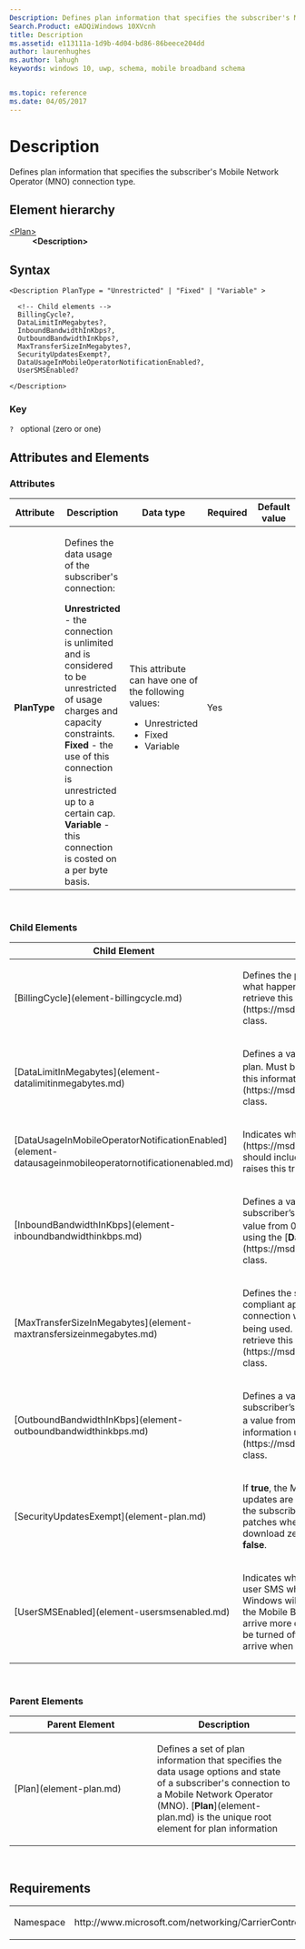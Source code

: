 ```yaml
---
Description: Defines plan information that specifies the subscriber's Mobile Network Operator (MNO) connection type.
Search.Product: eADQiWindows 10XVcnh
title: Description
ms.assetid: e113111a-1d9b-4d04-bd86-86beece204dd
author: laurenhughes
ms.author: lahugh
keywords: windows 10, uwp, schema, mobile broadband schema


ms.topic: reference
ms.date: 04/05/2017
---
```


# Description


Defines plan information that specifies the subscriber's Mobile Network Operator (MNO) connection type.

## Element hierarchy

<dl>
<dt><a href="element-plan.md">&lt;Plan&gt;</a></dt>
<dd><b>&lt;Description&gt;</b></dd>
</dl>

## Syntax

``` syntax
<Description PlanType = "Unrestricted" | "Fixed" | "Variable" >

  <!-- Child elements -->
  BillingCycle?,
  DataLimitInMegabytes?,
  InboundBandwidthInKbps?,
  OutboundBandwidthInKbps?,
  MaxTransferSizeInMegabytes?,
  SecurityUpdatesExempt?,
  DataUsageInMobileOperatorNotificationEnabled?,
  UserSMSEnabled?

</Description>
```

### Key

`?`   optional (zero or one)

## Attributes and Elements


### Attributes

<table>
<colgroup>
<col width="20%" />
<col width="20%" />
<col width="20%" />
<col width="20%" />
<col width="20%" />
</colgroup>
<thead>
<tr class="header">
<th>Attribute</th>
<th>Description</th>
<th>Data type</th>
<th>Required</th>
<th>Default value</th>
</tr>
</thead>
<tbody>
<tr class="odd">
<td><strong>PlanType</strong></td>
<td><p>Defines the data usage of the subscriber's connection:</p>
<strong>Unrestricted</strong> - the connection is unlimited and is considered to be unrestricted of usage charges and capacity constraints.
<strong>Fixed</strong> - the use of this connection is unrestricted up to a certain cap.
<strong>Variable</strong> - this connection is costed on a per byte basis.</td>
<td><p>This attribute can have one of the following values:</p>
<ul>
<li>Unrestricted</li>
<li>Fixed</li>
<li>Variable</li>
</ul></td>
<td>Yes</td>
<td></td>
</tr>
</tbody>
</table>

 

### Child Elements

<table>
<colgroup>
<col width="50%" />
<col width="50%" />
</colgroup>
<thead>
<tr class="header">
<th>Child Element</th>
<th>Description</th>
</tr>
</thead>
<tbody>
<tr class="odd">
<td>[BillingCycle](element-billingcycle.md)</td>
<td><p>Defines the plan's starting date and time, its duration, and what happens at the end of the billing cycle. UWP apps can retrieve this information using the [<strong>DataPlanStatus</strong>](https://msdn.microsoft.com/library/windows/apps/br207256) class.</p></td>
</tr>
<tr class="even">
<td>[DataLimitInMegabytes](element-datalimitinmegabytes.md)</td>
<td><p>Defines a value representing the data limit in MB for a capped plan. Must be a value from 0 to 2<sup>32nd</sup>. UWP apps can retrieve this information using the [<strong>DataPlanStatus</strong>](https://msdn.microsoft.com/library/windows/apps/br207256) class.</p></td>
</tr>
<tr class="odd">
<td>[DataUsageInMobileOperatorNotificationEnabled](element-datausageinmobileoperatornotificationenabled.md)</td>
<td><p>Indicates whether the [<strong>NetworkOperatorNotificationTrigger</strong>](https://msdn.microsoft.com/library/windows/apps/br224831) should include data usage notifications. If <strong>true</strong>, Windows raises this trigger when the data usage threshold is met.</p></td>
</tr>
<tr class="even">
<td>[InboundBandwidthInKbps](element-inboundbandwidthinkbps.md)</td>
<td><p>Defines a value representing the effective link speed of the subscriber’s inbound connection specified in Kbps. Must be a value from 0 to 2<sup>32nd</sup>. UWP apps can retrieve this information using the [<strong>DataPlanStatus</strong>](https://msdn.microsoft.com/library/windows/apps/br207256) class.</p></td>
</tr>
<tr class="odd">
<td>[MaxTransferSizeInMegabytes](element-maxtransfersizeinmegabytes.md)</td>
<td><p>Defines the size of an individual download in MB which a compliant application should permit over a metered connection without explicit user approval of the connection being used. Must be a value from 0 to 2<sup>32nd</sup>. UWP apps can retrieve this information using the [<strong>DataPlanStatus</strong>](https://msdn.microsoft.com/library/windows/apps/br207256) class.</p></td>
</tr>
<tr class="even">
<td>[OutboundBandwidthInKbps](element-outboundbandwidthinkbps.md)</td>
<td><p>Defines a value representing the effective link speed of the subscriber’s outbound connection specified in Kbps. Must be a value from 0 to 2<sup>32nd</sup>. UWP apps can retrieve this information using the [<strong>DataPlanStatus</strong>](https://msdn.microsoft.com/library/windows/apps/br207256) class.</p></td>
</tr>
<tr class="odd">
<td>[SecurityUpdatesExempt](element-plan.md)</td>
<td><p>If <strong>true</strong>, the MNO advises Windows Update (WU) that security updates are exempt from being counted as data usage against the subscriber’s plan and WU will download all security patches when on a metered network. Otherwise, WU will only download zero-day patches and not all security updates when <strong>false</strong>.</p></td>
</tr>
<tr class="even">
<td>[UserSMSEnabled](element-usersmsenabled.md)</td>
<td><p>Indicates whether the subscriber's service includes user-to-user SMS which must be delivered in near real-time. If <strong>true</strong>, Windows will employ less aggressive power management on the Mobile Broadband interface to allow SMS messages to arrive more quickly. If <strong>false</strong>, the mobile broadband radio may be turned off during periods of inactivity. SMS messages will arrive when the PC is next active.</p></td>
</tr>
</tbody>
</table>

 

### Parent Elements

<table>
<colgroup>
<col width="50%" />
<col width="50%" />
</colgroup>
<thead>
<tr class="header">
<th>Parent Element</th>
<th>Description</th>
</tr>
</thead>
<tbody>
<tr class="odd">
<td>[Plan](element-plan.md)</td>
<td><p>Defines a set of plan information that specifies the data usage options and state of a subscriber's connection to a Mobile Network Operator (MNO). [<strong>Plan</strong>](element-plan.md) is the unique root element for plan information</p></td>
</tr>
</tbody>
</table>

 

## Requirements

<table>
<colgroup>
<col width="50%" />
<col width="50%" />
</colgroup>
<tbody>
<tr class="odd">
<td><p>Namespace</p></td>
<td><p>http://www.microsoft.com/networking/CarrierControl/Plans/v1</p></td>
</tr>
</tbody>
</table>

 

 



